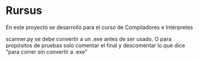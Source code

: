 # Rursus
En este proyecto se desarrolló para el curso de Compiladores e Intérpretes

scanner.py se debe convertir a un .exe antes de ser usado. O para propósitos de pruebas solo comentar el final y descomentar lo que dice "para correr sin convertir a .exe"
